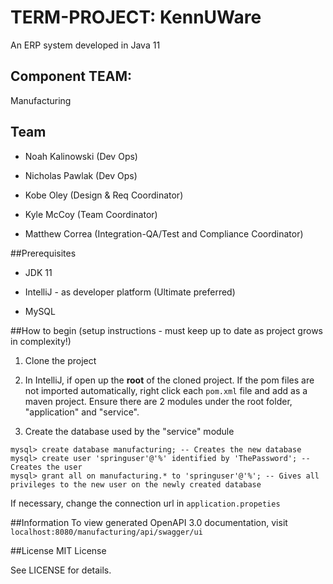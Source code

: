 # TERM-PROJECT: KennUWare

An ERP system developed in Java 11 

##  Component TEAM:  
Manufacturing


## Team

- Noah Kalinowski (Dev Ops)

- Nicholas Pawlak (Dev Ops)

- Kobe Oley (Design & Req Coordinator)

- Kyle McCoy (Team Coordinator)

- Matthew Correa (Integration-QA/Test and Compliance Coordinator)


##Prerequisites

- JDK 11

- IntelliJ - as developer platform (Ultimate preferred)

- MySQL


##How to begin (setup instructions - must keep up to date as project grows in complexity!)
1. Clone the project  

2. In IntelliJ, if open up the **root** of the cloned project. If the
pom files are not imported automatically, right click each `pom.xml` file and
add as a maven project. Ensure there are 2 modules under the root folder, 
"application" and "service".

3. Create the database used by the "service" module 
```
mysql> create database manufacturing; -- Creates the new database
mysql> create user 'springuser'@'%' identified by 'ThePassword'; -- Creates the user
mysql> grant all on manufacturing.* to 'springuser'@'%'; -- Gives all privileges to the new user on the newly created database
```
If necessary, change the connection url in `application.propeties`

##Information
To view generated OpenAPI 3.0 documentation, visit `localhost:8080/manufacturing/api/swagger/ui` 

##License
MIT License

See LICENSE for details.
